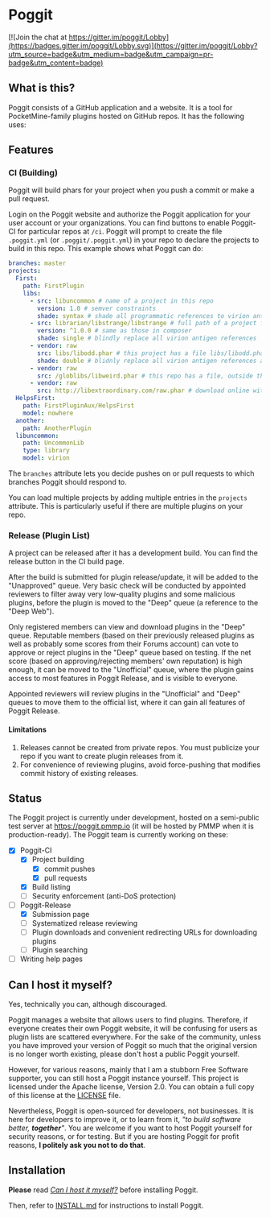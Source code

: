 Poggit
===

[![Join the chat at https://gitter.im/poggit/Lobby](https://badges.gitter.im/poggit/Lobby.svg)](https://gitter.im/poggit/Lobby?utm_source=badge&utm_medium=badge&utm_campaign=pr-badge&utm_content=badge)

## What is this?
Poggit consists of a GitHub application and a website. It is a tool for PocketMine-family plugins hosted on GitHub repos. It has the following uses:

## Features
### CI (Building)
Poggit will build phars for your project when you push a commit or make a pull request.

Login on the Poggit website and authorize the Poggit application for your user account or your organizations. You can find buttons to enable Poggit-CI for particular repos at `/ci`. Poggit will prompt to create the file `.poggit.yml` (or `.poggit/.poggit.yml`) in your repo to declare the projects to build in this repo. This example shows what Poggit can do:

```yaml
branches: master
projects:
  First:
    path: FirstPlugin
    libs:
      - src: libuncommon # name of a project in this repo
        version: 1.0 # semver constraints
        shade: syntax # shade all programmatic references to virion antigen (main namespace)
      - src: librarian/libstrange/libstrange # full path of a project from another repo on Poggit
        version: ^1.0.0 # same as those in composer
        shade: single # blindly replace all virion antigen references
      - vendor: raw
        src: libs/libodd.phar # this project has a file libs/libodd.phar, i.e. this project has a file FirstPlugin/libs/libodd.phar
        shade: double # blidnly replace all virion antigen references as well as those with the \ escaped
      - vendor: raw
        src: /globlibs/libweird.phar # this repo has a file, outside the project path of FirstPlugin, at globlibs/libweird.phar. The prefix / means that it is a path relative to repo root, not project path root.
      - vendor: raw
        src: http://libextraordinary.com/raw.phar # download online without special permissions.
  HelpsFirst: 
    path: FirstPluginAux/HelpsFirst
    model: nowhere
  another:
    path: AnotherPlugin
  libuncommon:
    path: UncommonLib
    type: library
    model: virion
```

The `branches` attribute lets you decide pushes on or pull requests to which branches Poggit should respond to.

You can load multiple projects by adding multiple entries in the `projects` attribute. This is particularly useful if there are multiple plugins on your repo.

<!-- if version [gte 2.0]
If your project is a library project, you can add the `type: library` attribute. Then other projects will be able to include it through the `libs:` attribute.
end version if -->

<!-- if version [gte 2.0]
The `docs` attribute can be added to generate docs for your project at `/docs/{LOGIN_NAME}/{REPO_NAME}/{PROJECT_NAME}` on the Poggit website. 
end version if -->

### Release (Plugin List)
A project can be released after it has a development build. You can find the release button in the CI build page.

After the build is submitted for plugin release/update, it will be added to the "Unapproved" queue. Very basic check will be conducted by appointed reviewers to filter away very low-quality plugins and some malicious plugins, before the plugin is moved to the "Deep" queue (a reference to the "Deep Web").

Only registered members can view and download plugins in the "Deep" queue. Reputable members (based on their previously released plugins as well as probably some scores from their Forums account) can vote to approve or reject plugins in the "Deep" queue based on testing. If the net score (based on approving/rejecting members' own reputation) is high enough, it can be moved to the "Unofficial" queue, where the plugin gains access to most features in Poggit Release, and is visible to everyone.

Appointed reviewers will review plugins in the "Unofficial" and "Deep" queues to move them to the official list, where it can gain all features of Poggit Release.

#### Limitations
1. Releases cannot be created from private repos. You must publicize your repo if you want to create plugin releases from it.
2. For convenience of reviewing plugins, avoid force-pushing that modifies commit history of existing releases.

<!-- if version [gte 2.0]
### Virions
end version if -->

<!-- if version [gte 2.0]
### Translation
The `lang` attribute in `poggit.yml` will add the Poggit Translations Library to the plugin's phar, and a translation website for this project will be created at `/lang/{LOGIN_NAME}/{REPO_NAME}/{PROJECT_NAME}` on the Poggit website. Poggit users will be allowed to add translations for your project using this website. You can declare the English version for each translation at `en.xml` (or `.poggit/en.xml`), which will be used to explain the translations to translators.
end version if -->

## Status
The Poggit project is currently under development, hosted on a semi-public test server at https://poggit.pmmp.io (it will be hosted by PMMP when it is production-ready). The Poggit team is currently working on these:

- [x] Poggit-CI
  - [x] Project building
    - [x] commit pushes
    - [x] pull requests
  - [x] Build listing
  - [ ] Security enforcement (anti-DoS protection)
- [ ] Poggit-Release
  - [x] Submission page
  - [ ] Systematized release reviewing
  - [ ] Plugin downloads and convenient redirecting URLs for downloading plugins
  - [ ] Plugin searching
- [ ] Writing help pages

## Can I host it myself?
Yes, technically you can, although discouraged.

Poggit manages a website that allows users to find plugins. Therefore, if everyone creates their own Poggit website, it will be confusing for users as plugin lists are scattered everywhere. For the sake of the community, unless you have improved your version of Poggit so much that the original version is no longer worth existing, please don't host a public Poggit yourself.

However, for various reasons, mainly that I am a stubborn Free Software supporter, you can still host a Poggit instance yourself. This project is licensed under the Apache license, Version 2.0. You can obtain a full copy of this license at the [LICENSE](LICENSE) file.

Nevertheless, Poggit is open-sourced for developers, not businesses. It is here for developers to improve it, or to learn from it, _"to build software better, **together**"_. You are welcome if you want to host Poggit yourself for security reasons, or for testing. But if you are hosting Poggit for profit reasons, **I politely ask you not to do that**.

## Installation
**Please** read [_Can I host it myself?_](#can-i-host-it-myself) before installing Poggit.

Then, refer to [INSTALL.md](INSTALL.md) for instructions to install Poggit.
